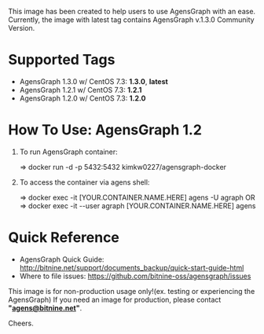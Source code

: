 This image has been created to help users to use AgensGraph with an ease.
Currently, the image with latest tag contains AgensGraph v.1.3.0 Community Version.

# Supported Tags
* AgensGraph 1.3.0 w/ CentOS 7.3: **1.3.0**, **latest**
* AgensGraph 1.2.1 w/ CentOS 7.3: **1.2.1**
* AgensGraph 1.2.0 w/ CentOS 7.3: **1.2.0**

# How To Use: AgensGraph 1.2
1) To run AgensGraph container:  

   => docker run -d -p 5432:5432 kimkw0227/agensgraph-docker 

2) To access the container via agens shell: 

   => docker exec -it [YOUR.CONTAINER.NAME.HERE] agens -U agraph
     OR
   => docker exec -it --user agraph [YOUR.CONTAINER.NAME.HERE] agens

# Quick Reference
* AgensGraph Quick Guide: http://bitnine.net/support/documents_backup/quick-start-guide-html
* Where to file issues: https://github.com/bitnine-oss/agensgraph/issues

This image is for non-production usage only!(ex. testing or experiencing the AgensGraph)
If you need an image for production, please contact **"agens@bitnine.net"**.

Cheers.
